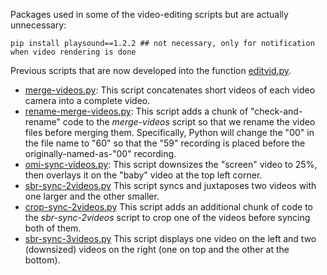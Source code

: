 Packages used in some of the video-editing scripts but are actually unnecessary:
```
pip install playsound==1.2.2 ## not necessary, only for notification when video rendering is done
```

Previous scripts that are now developed into the function [editvid.py](https://github.com/smy1/swlab/blob/main/python/editvid.py).
- [merge-videos.py](./merge-videos.py): This script concatenates short videos of each video camera into a complete video.
- [rename-merge-videos.py](./rename-merge-videos.py): This script adds a chunk of "check-and-rename" code to the _merge-videos_ script so that we rename the video files before merging them. Specifically, Python will change the "00" in the file name to "60" so that the "59" recording is placed before the originally-named-as-"00" recording. 
- [omi-sync-videos.py](./omi-sync-videos.py): This script downsizes the "screen" video to 25%, then overlays it on the "baby" video at the top left corner. 
- [sbr-sync-2videos.py](./sbr-sync-2videos.py) This script syncs and juxtaposes two videos with one larger and the other smaller.
- [crop-sync-2videos.py](./crop-sync-2videos.py) This script adds an additional chunk of code to the _sbr-sync-2videos_ script to crop one of the videos before syncing both of them.
- [sbr-sync-3videos.py](./sbr-sync-3videos.py) This script displays one video on the left and two (downsized) videos on the right (one on top and the other at the bottom).
